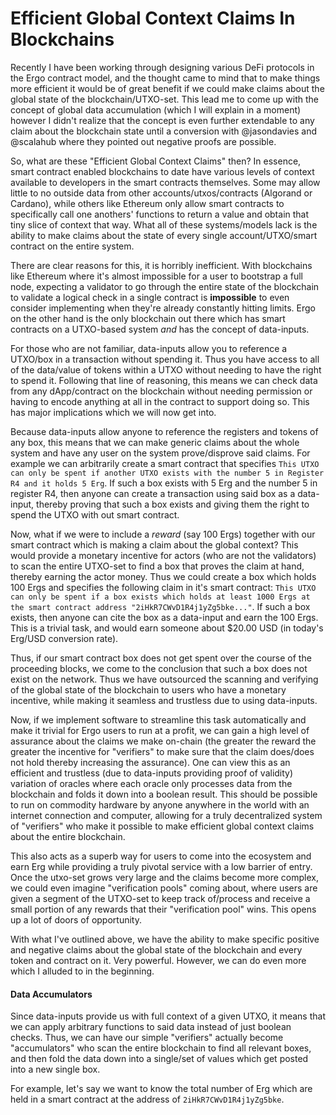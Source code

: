Efficient Global Context Claims In Blockchains
===
Recently I have been working through designing various DeFi protocols in the Ergo contract model, and the thought came to mind that to make things more efficient it would be of great benefit if we could make claims about the global state of the blockchain/UTXO-set. This lead me to come up with the concept of global data accumulation (which I will explain in a moment) however I didn't realize that the concept is even further extendable to any claim about the blockchain state until a conversion with @jasondavies and @scalahub where they pointed out negative proofs are possible.

So, what are these "Efficient Global Context Claims" then? In essence, smart contract enabled blockchains to date have various levels of context available to developers in the smart contracts themselves. Some may allow little to no outside data from other accounts/utxos/contracts (Algorand or Cardano), while others like Ethereum only allow smart contracts to specifically call one anothers' functions to return a value and obtain that tiny slice of context that way. What all of these systems/models lack is the ability to make claims about the state of every single account/UTXO/smart contract on the entire system.

There are clear reasons for this, it is horribly inefficient. With blockchains like Ethereum where it's almost impossible for a user to bootstrap a full node, expecting a validator to go through the entire state of the blockchain to validate a logical check in a single contract is **impossible** to even consider implementing when they're already constantly hitting limits. Ergo on the other hand is the only blockchain out there which has smart contracts on a UTXO-based system *and* has the concept of data-inputs.

For those who are not familiar, data-inputs allow you to reference a UTXO/box in a transaction without spending it. Thus you have access to all of the data/value of tokens within a UTXO without needing to have the right to spend it. Following that line of reasoning, this means we can check data from any dApp/contract on the blockchain without needing permission or having to encode anything at all in the contract to support doing so. This has major implications which we will now get into.

Because data-inputs allow anyone to reference the registers and tokens of any box, this means that we can make generic claims about the whole system and have any user on the system prove/disprove said claims. For example we can arbitrarily create a smart contract that specifies `This UTXO can only be spent if another UTXO exists with the number 5 in Register R4 and it holds 5 Erg`. If such a box exists with 5 Erg and the number 5 in register R4, then anyone can create a transaction using said box as a data-input, thereby proving that such a box exists and giving them the right to spend the UTXO with out smart contract.

Now, what if we were to include a *reward* (say 100 Ergs) together with our smart contract which is making a claim about the global context? This would provide a monetary incentive for actors (who are not the validators) to scan the entire UTXO-set to find a box that proves the claim at hand, thereby earning the actor money. Thus we could create a box which holds 100 Ergs and specifies the following claim in it's smart contract: `This UTXO can only be spent if a box exists which holds at least 1000 Ergs at the smart contract address "2iHkR7CWvD1R4j1yZg5bke..."`. If such a box exists, then anyone can cite the box as a data-input and earn the 100 Ergs. This is a trivial task, and would earn someone about $20.00 USD (in today's Erg/USD conversion rate).

Thus, if our smart contract box does not get spent over the course of the proceeding blocks, we come to the conclusion that such a box does not exist on the network. Thus we have outsourced the scanning and verifying of the global state of the blockchain to users who have a monetary incentive, while making it seamless and trustless due to using data-inputs. 

Now, if we implement software to streamline this task automatically and make it trivial for Ergo users to run at a profit, we can gain a high level of assurance about the claims we make on-chain (the greater the reward the greater the incentive for "verifiers" to make sure that the claim does/does not hold thereby increasing the assurance). One can view this as an efficient and trustless (due to data-inputs providing proof of validity) variation of oracles where each oracle only processes data from the blockchain and folds it down into a boolean result. This should be possible to run on commodity hardware by anyone anywhere in the world with an internet connection and computer, allowing for a truly decentralized system of "verifiers" who make it possible to make efficient global context claims about the entire blockchain. 

This also acts as a superb way for users to come into the ecosystem and earn Erg while providing a truly pivotal service with a low barrier of entry. Once the utxo-set grows very large and the claims become more complex, we could even imagine "verification pools" coming about, where users are given a segment of the UTXO-set to keep track of/process and receive a small portion of any rewards that their "verification pool" wins. This opens up a lot of doors of opportunity.

With what I've outlined above, we have the ability to make specific positive and negative claims about the global state of the blockchain and every token and contract on it. Very powerful. However, we can do even more which I alluded to in the beginning.

#### Data Accumulators

Since data-inputs provide us with full context of a given UTXO, it means that we can apply arbitrary functions to said data instead of just boolean checks. Thus, we can have our simple "verifiers" actually become "accumulators" who scan the entire blockchain to find all relevant boxes, and then fold the data down into a single/set of values which get posted into a new single box.

For example, let's say we want to know the total number of Erg which are held in a smart contract at the address of `2iHkR7CWvD1R4j1yZg5bke`.


